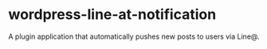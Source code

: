 # wordpress-line-at-notification
A plugin application that automatically pushes new posts to users via Line@.
